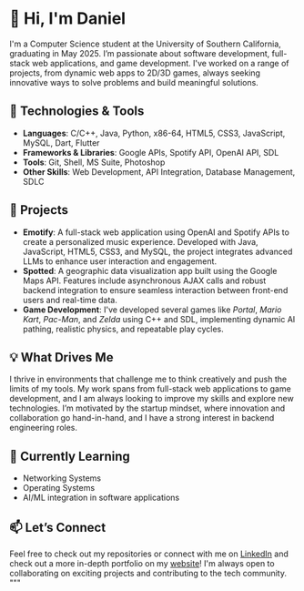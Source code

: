 # 👋 Hi, I'm Daniel

I'm a Computer Science student at the University of Southern California, graduating in May 2025. I’m passionate about software development, full-stack web applications, and game development. I've worked on a range of projects, from dynamic web apps to 2D/3D games, always seeking innovative ways to solve problems and build meaningful solutions.

## 🔧 Technologies & Tools
- **Languages**: C/C++, Java, Python, x86-64, HTML5, CSS3, JavaScript, MySQL, Dart, Flutter
- **Frameworks & Libraries**: Google APIs, Spotify API, OpenAI API, SDL
- **Tools**: Git, Shell, MS Suite, Photoshop
- **Other Skills**: Web Development, API Integration, Database Management, SDLC

## 🚀 Projects
- **Emotify**: A full-stack web application using OpenAI and Spotify APIs to create a personalized music experience. Developed with Java, JavaScript, HTML5, CSS3, and MySQL, the project integrates advanced LLMs to enhance user interaction and engagement.
- **Spotted**: A geographic data visualization app built using the Google Maps API. Features include asynchronous AJAX calls and robust backend integration to ensure seamless interaction between front-end users and real-time data.
- **Game Development**: I've developed several games like *Portal*, *Mario Kart*, *Pac-Man*, and *Zelda* using C++ and SDL, implementing dynamic AI pathing, realistic physics, and repeatable play cycles.

## 💡 What Drives Me
I thrive in environments that challenge me to think creatively and push the limits of my tools. My work spans from full-stack web applications to game development, and I am always looking to improve my skills and explore new technologies. I’m motivated by the startup mindset, where innovation and collaboration go hand-in-hand, and I have a strong interest in backend engineering roles.

## 🌱 Currently Learning
- Networking Systems
- Operating Systems
- AI/ML integration in software applications

## 📫 Let’s Connect
Feel free to check out my repositories or connect with me on [LinkedIn](https://www.linkedin.com/) and check out a more in-depth portfolio on my [website](https://dsuh02.github.io/)! I'm always open to collaborating on exciting projects and contributing to the tech community.
"""

<!--
**dsuh02/dsuh02** is a ✨ _special_ ✨ repository because its `README.md` (this file) appears on your GitHub profile.

Here are some ideas to get you started:

- 🔭 I’m currently working on ...
- 🌱 I’m currently learning ...
- 👯 I’m looking to collaborate on ...
- 🤔 I’m looking for help with ...
- 💬 Ask me about ...
- 📫 How to reach me: ...
- 😄 Pronouns: ...
- ⚡ Fun fact: ...
-->
